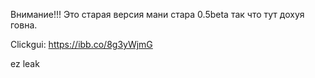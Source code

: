 Внимание!!! Это старая версия мани стара 0.5beta так что тут дохуя говна.

Clickgui: https://ibb.co/8g3yWjmG

ez leak